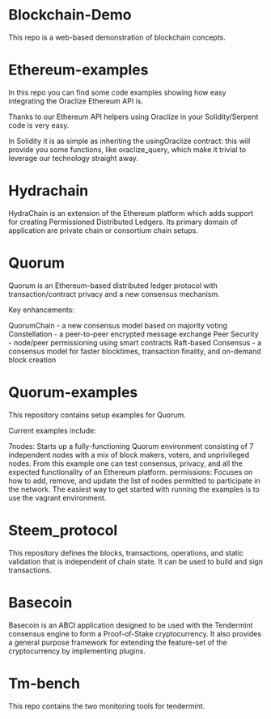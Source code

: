 # Blockchain-Demo

This repo is a web-based demonstration of blockchain concepts.


# Ethereum-examples

In this repo you can find some code examples showing how easy integrating the Oraclize Ethereum API is.

Thanks to our Ethereum API helpers using Oraclize in your Solidity/Serpent code is very easy.

In Solidity it is as simple as inheriting the usingOraclize contract: this will provide you some functions, like oraclize_query, which make it trivial to leverage our technology straight away.


# Hydrachain


HydraChain is an extension of the Ethereum platform which adds support for creating Permissioned Distributed Ledgers. Its primary domain of application are private chain or consortium chain setups.


# Quorum


Quorum is an Ethereum-based distributed ledger protocol with transaction/contract privacy and a new consensus mechanism.

Key enhancements:

QuorumChain - a new consensus model based on majority voting
Constellation - a peer-to-peer encrypted message exchange
Peer Security - node/peer permissioning using smart contracts
Raft-based Consensus - a consensus model for faster blocktimes, transaction finality, and on-demand block creation


# Quorum-examples

This repository contains setup examples for Quorum.

Current examples include:

7nodes: Starts up a fully-functioning Quorum environment consisting of 7 independent nodes with a mix of block makers, voters, and unprivileged nodes. From this example one can test consensus, privacy, and all the expected functionality of an Ethereum platform.
permissions: Focuses on how to add, remove, and update the list of nodes permitted to participate in the network.
The easiest way to get started with running the examples is to use the vagrant environment.

# Steem_protocol

This repository defines the blocks, transactions, operations, and static validation that is independent of chain state. It can be used to build and sign transactions.

# Basecoin

Basecoin is an ABCI application designed to be used with the Tendermint consensus engine to form a Proof-of-Stake cryptocurrency. It also provides a general purpose framework for extending the feature-set of the cryptocurrency by implementing plugins.


# Tm-bench

This repo contains the two monitoring tools for tendermint.
